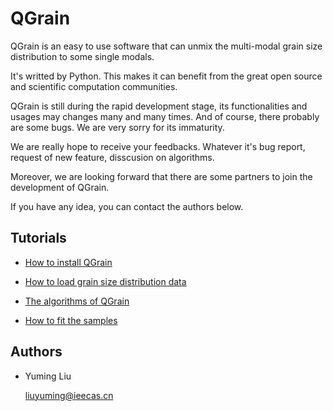 # QGrain

QGrain is an easy to use software that can unmix the multi-modal grain size distribution to some single modals.

It's writted by Python. This makes it can benefit from the great open source and scientific computation communities.

QGrain is still during the rapid development stage, its functionalities and usages may changes many and many times. And of course, there probably are some bugs. We are very sorry for its immaturity.

We are really hope to receive your feedbacks. Whatever it's bug report, request of new feature, disscusion on algorithms.

Moreover, we are looking forward that there are some partners to join the development of QGrain.

If you have any idea, you can contact the authors below.

## Tutorials

* [How to install QGrain](./tutorials/install)

* [How to load grain size distribution data](./tutorials/load_data)

* [The algorithms of QGrain](./tutorials/algorithm)

* [How to fit the samples](./tutorials/fit)

## Authors

* Yuming Liu

  <a href="mailto:\\liuyuming@ieecas.cn">liuyuming@ieecas.cn</a>
